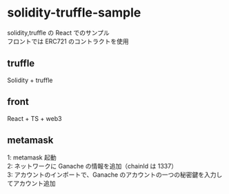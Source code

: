 # solidity-truffle-sample

solidity,truffle の React でのサンプル  
フロントでは ERC721 のコントラクトを使用

## truffle

Solidity + truffle

## front

React + TS + web3

## metamask

1: metamask 起動  
2: ネットワークに Ganache の情報を追加（chainId は 1337）  
3: アカウントのインポートで、Ganache のアカウントの一つの秘密鍵を入力してアカウント追加

